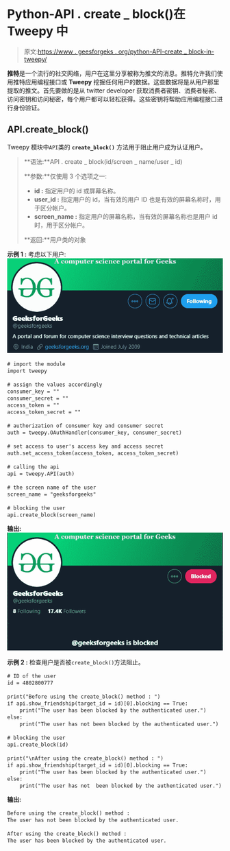 # Python-API . create _ block()在 Tweepy 中

> 原文:[https://www . geesforgeks . org/python-API-create _ block-in-tweepy/](https://www.geeksforgeeks.org/python-api-create_block-in-tweepy/)

**推特**是一个流行的社交网络，用户在这里分享被称为推文的消息。推特允许我们使用推特应用编程接口或 **Tweepy** 挖掘任何用户的数据。这些数据将是从用户那里提取的推文。首先要做的是从 twitter developer 获取消费者密钥、消费者秘密、访问密钥和访问秘密，每个用户都可以轻松获得。这些密钥将帮助应用编程接口进行身份验证。

## API.create_block()

Tweepy 模块中`API`类的 **`create_block()`** 方法用于阻止用户成为认证用户。

> **语法:**API . create _ block(id/screen _ name/user _ id)
> 
> **参数:**仅使用 3 个选项之一:
> 
> *   **id :** 指定用户的 id 或屏幕名称。
> *   **user_id :** 指定用户的 id，当有效的用户 ID 也是有效的屏幕名称时，用于区分帐户。
> *   **screen_name :** 指定用户的屏幕名称，当有效的屏幕名称也是用户 id 时，用于区分帐户。
> 
> **返回:**用户类的对象

**示例 1 :** 考虑以下用户:
![](img/e627ee1df16166d869599f2fe4cc99c5.png)

```
# import the module
import tweepy

# assign the values accordingly
consumer_key = ""
consumer_secret = ""
access_token = ""
access_token_secret = ""

# authorization of consumer key and consumer secret
auth = tweepy.OAuthHandler(consumer_key, consumer_secret)

# set access to user's access key and access secret 
auth.set_access_token(access_token, access_token_secret)

# calling the api 
api = tweepy.API(auth)

# the screen name of the user
screen_name = "geeksforgeeks"

# blocking the user
api.create_block(screen_name)
```

**输出:**
![](img/bc3d9d5595d6958247cd8ad67cfa80ac.png)

**示例 2 :** 检查用户是否被`create_block()`方法阻止。

```
# ID of the user
id = 4802800777

print("Before using the create_block() method : ")
if api.show_friendship(target_id = id)[0].blocking == True:
    print("The user has been blocked by the authenticated user.")
else:
    print("The user has not been blocked by the authenticated user.")

# blocking the user
api.create_block(id)

print("\nAfter using the create_block() method : ")
if api.show_friendship(target_id = id)[0].blocking == True:
    print("The user has been blocked by the authenticated user.")
else:
    print("The user has not  been blocked by the authenticated user.")
```

**输出:**

```
Before using the create_block() method : 
The user has not been blocked by the authenticated user.

After using the create_block() method : 
The user has been blocked by the authenticated user.

```